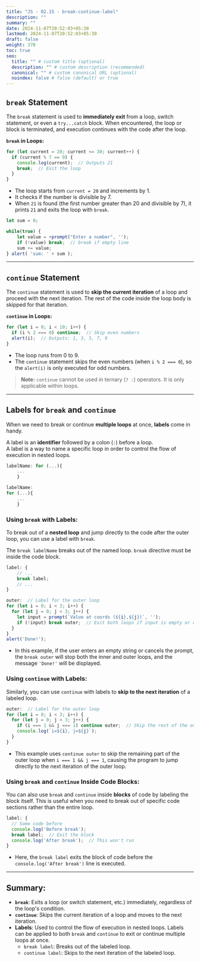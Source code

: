 ```yaml
---
title: "JS - 02.15 - break-continue-label"
description: ""
summary: ""
date: 2024-11-07T20:52:03+05:30
lastmod: 2024-11-07T20:52:03+05:30
draft: false
weight: 370
toc: true
seo:
  title: "" # custom title (optional)
  description: "" # custom description (recommended)
  canonical: "" # custom canonical URL (optional)
  noindex: false # false (default) or true
---
```



## **`break` Statement**

The `break` statement is used to **immediately exit** from a loop, switch statement, or even a `try...catch` block. When encountered, the loop or block is terminated, and execution continues with the code after the loop.

**`break` in Loops:**
```js
for (let current = 20; current <= 30; current++) {
  if (current % 7 == 0) {
    console.log(current);  // Outputs 21
    break;  // Exit the loop
  }
}
```
- The loop starts from `current = 20` and increments by 1.
- It checks if the number is divisible by 7.
- When `21` is found (the first number greater than 20 and divisible by 7), it prints `21` and exits the loop with `break`.

```js
let sum = 0;

while(true) {
	let value = +prompt("Enter a number", '');
	if (!value) break;  // break if empty line
	sum += value;
} alert( 'sum: ' + sum );
```

---

## **`continue` Statement**

The `continue` statement is used to **skip the current iteration** of a loop and proceed with the next iteration. The rest of the code inside the loop body is skipped for that iteration.

**`continue` in Loops:**
```js
for (let i = 0; i < 10; i++) {
  if (i % 2 === 0) continue;  // Skip even numbers
  alert(i);  // Outputs: 1, 3, 5, 7, 9
}
```
- The loop runs from 0 to 9.
- The `continue` statement skips the even numbers (when `i % 2 === 0`), so the `alert(i)` is only executed for odd numbers.

> **Note:** `continue` cannot be used in ternary (`? :`) operators. It is only applicable within loops.

---

## **Labels for `break` and `continue`**

When we need to break or continue **multiple loops** at once, **labels** come in handy.

A label is an **identifier** followed by a colon (`:`) before a loop.   
A label is a way to name a specific loop in order to control the flow of execution in nested loops.  

```js
labelName: for (...){
	...
	}

labelName:
for (...){
	...
	}
```


### **Using `break` with Labels:**

To break out of a **nested loop** and jump directly to the code after the outer loop, you can use a label with `break`.

The `break labelName` breaks out of the named loop.
`break` directive must be inside the code block.

```js
label: {
	// ...
	break label; 
	// ...
}
```

```js
outer:  // Label for the outer loop
for (let i = 0; i < 3; i++) {
  for (let j = 0; j < 3; j++) {
    let input = prompt(`Value at coords (${i},${j})`, '');
    if (!input) break outer;  // Exit both loops if input is empty or canceled
  }
}
alert('Done!');
```

- In this example, if the user enters an empty string or cancels the prompt, the `break outer` will stop both the inner and outer loops, and the message `'Done!'` will be displayed.

### **Using `continue` with Labels:**

Similarly, you can use `continue` with labels to **skip to the next iteration** of a labeled loop.

```js
outer:  // Label for the outer loop
for (let i = 0; i < 3; i++) {
  for (let j = 0; j < 3; j++) {
    if (i === 1 && j === 1) continue outer;  // Skip the rest of the outer loop for i = 1, j = 1
    console.log(`i=${i}, j=${j}`);
  }
}
```

- This example uses `continue outer` to skip the remaining part of the outer loop when `i === 1 && j === 1`, causing the program to jump directly to the next iteration of the outer loop.

### **Using `break` and `continue` Inside Code Blocks:**

You can also use `break` and `continue` inside **blocks** of code by labeling the block itself. This is useful when you need to break out of specific code sections rather than the entire loop.

```js
label: {
  // Some code before
  console.log('Before break');
  break label;  // Exit the block
  console.log('After break');  // This won't run
}
```

- Here, the `break label` exits the block of code before the `console.log('After break')` line is executed.

---

## **Summary:**

- **`break`**: Exits a loop (or switch statement, etc.) immediately, regardless of the loop's condition.
- **`continue`**: Skips the current iteration of a loop and moves to the next iteration.
- **Labels**: Used to control the flow of execution in nested loops. Labels can be applied to both `break` and `continue` to exit or continue multiple loops at once.
  - `break label`: Breaks out of the labeled loop.
  - `continue label`: Skips to the next iteration of the labeled loop.

